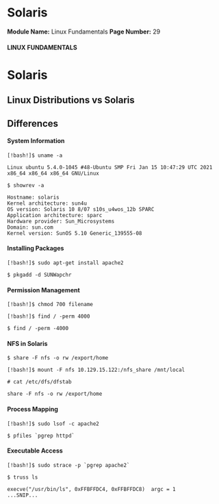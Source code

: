 <!--
 // Platform: Academy
// URL: https://academy.hackthebox.com/module/18/section/2101
// Platform Version: V1
// Module ID: 18
// Module Name: Linux Fundamentals
// Module Difficulty: Fundamental
// Section ID: 2101
// Section Title: Solaris
// Page Title: Linux Fundamentals
// Page Number: 29
-->

# Solaris

**Module Name:** Linux Fundamentals **Page Number:** 29

#### LINUX FUNDAMENTALS

# Solaris

## Linux Distributions vs Solaris

## Differences

#### System Information

``` shell-session
[!bash!]$ uname -a

Linux ubuntu 5.4.0-1045 #48-Ubuntu SMP Fri Jan 15 10:47:29 UTC 2021 x86_64 x86_64 x86_64 GNU/Linux
```

``` shell-session
$ showrev -a

Hostname: solaris
Kernel architecture: sun4u
OS version: Solaris 10 8/07 s10s_u4wos_12b SPARC
Application architecture: sparc
Hardware provider: Sun_Microsystems
Domain: sun.com
Kernel version: SunOS 5.10 Generic_139555-08
```

#### Installing Packages

``` shell-session
[!bash!]$ sudo apt-get install apache2
```

``` shell-session
$ pkgadd -d SUNWapchr
```

#### Permission Management

``` shell-session
[!bash!]$ chmod 700 filename
```

``` shell-session
[!bash!]$ find / -perm 4000
```

``` shell-session
$ find / -perm -4000
```

#### NFS in Solaris

``` shell-session
$ share -F nfs -o rw /export/home
```

``` shell-session
[!bash!]$ mount -F nfs 10.129.15.122:/nfs_share /mnt/local
```

``` shell-session
# cat /etc/dfs/dfstab

share -F nfs -o rw /export/home
```

#### Process Mapping

``` shell-session
[!bash!]$ sudo lsof -c apache2
```

``` shell-session
$ pfiles `pgrep httpd`
```

#### Executable Access

``` shell-session
[!bash!]$ sudo strace -p `pgrep apache2`
```

``` shell-session
$ truss ls

execve("/usr/bin/ls", 0xFFBFFDC4, 0xFFBFFDC8)  argc = 1
...SNIP...
```

####